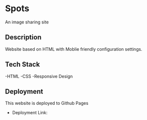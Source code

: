 # Spots

An image sharing site

## Description

Website based on HTML with Moblie friendly configuration settings.

## Tech Stack

-HTML
-CSS
-Responsive Design

## Deployment

This website is deployed to Github Pages

- Deployment Link: